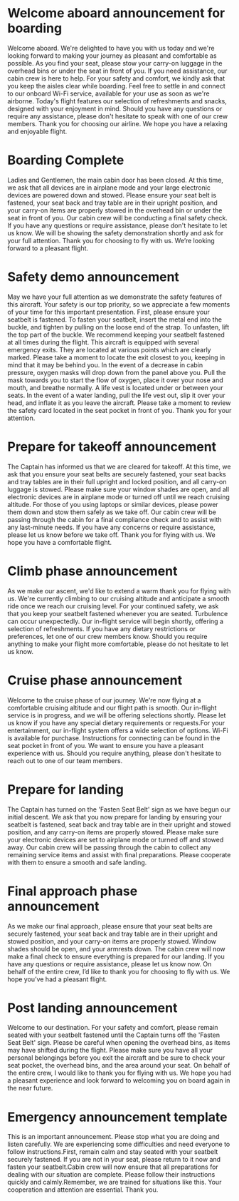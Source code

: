 
# Welcome aboard announcement for boarding
Welcome aboard. We're delighted to have you with us today and we're looking forward to making your journey as pleasant and comfortable as possible. As you find your seat, please stow your carry-on luggage in the overhead bins or under the seat in front of you. If you need assistance, our cabin crew is here to help. For your safety and comfort, we kindly ask that you keep the aisles clear while boarding. Feel free to settle in and connect to our onboard Wi-Fi service, available for your use as soon as we're airborne. Today's flight features our selection of refreshments and snacks, designed with your enjoyment in mind. Should you have any questions or require any assistance, please don't hesitate to speak with one of our crew members. Thank you for choosing our airline. We hope you have a relaxing and enjoyable flight.

# Boarding Complete
Ladies and Gentlemen, the main cabin door has been closed. At this time, we ask that all devices are in airplane mode and your large electronic devices are powered down and stowed. Please ensure your seat belt is fastened, your seat back and tray table are in their upright position, and your carry-on items are properly stowed in the overhead bin or under the seat in front of you. Our cabin crew will be conducting a final safety check. If you have any questions or require assistance, please don't hesitate to let us know. We will be showing the safety demonstration shortly and ask for your full attention. Thank you for choosing to fly with us. We’re looking forward to a pleasant flight.

# Safety demo announcement
May we have your full attention as we demonstrate the safety features of this aircraft. Your safety is our top priority, so we appreciate a few moments of your time for this important presentation. First, please ensure your seatbelt is fastened. To fasten your seatbelt, insert the metal end into the buckle, and tighten by pulling on the loose end of the strap. To unfasten, lift the top part of the buckle. We recommend keeping your seatbelt fastened at all times during the flight. This aircraft is equipped with several emergency exits. They are located at various points which are clearly marked. Please take a moment to locate the exit closest to you, keeping in mind that it may be behind you. In the event of a decrease in cabin pressure, oxygen masks will drop down from the panel above you. Pull the mask towards you to start the flow of oxygen, place it over your nose and mouth, and breathe normally. A life vest is located under or between your seats. In the event of a water landing, pull the life vest out, slip it over your head, and inflate it as you leave the aircraft. Please take a moment to review the safety card located in the seat pocket in front of you. Thank you for your attention.

# Prepare for takeoff announcement
The Captain has informed us that we are cleared for takeoff. At this time, we ask that you ensure your seat belts are securely fastened, your seat backs and tray tables are in their full upright and locked position, and all carry-on luggage is stowed. Please make sure your window shades are open, and all electronic devices are in airplane mode or turned off until we reach cruising altitude. For those of you using laptops or similar devices, please power them down and stow them safely as we take off. Our cabin crew will be passing through the cabin for a final compliance check and to assist with any last-minute needs. If you have any concerns or require assistance, please let us know before we take off. Thank you for flying with us. We hope you have a comfortable flight.

# Climb phase announcement
As we make our ascent, we'd like to extend a warm thank you for flying with us. We're currently climbing to our cruising altitude and anticipate a smooth ride once we reach our cruising level. For your continued safety, we ask that you keep your seatbelt fastened whenever you are seated. Turbulence can occur unexpectedly. Our in-flight service will begin shortly, offering a selection of refreshments. If you have any dietary restrictions or preferences, let one of our crew members know. Should you require anything to make your flight more comfortable, please do not hesitate to let us know.

# Cruise phase announcement
Welcome to the cruise phase of our journey. We're now flying at a comfortable cruising altitude and our flight path is smooth. Our in-flight service is in progress, and we will be offering selections shortly. Please let us know if you have any special dietary requirements or requests.For your entertainment, our in-flight system offers a wide selection of options. Wi-Fi is available for purchase. Instructions for connecting can be found in the seat pocket in front of you. We want to ensure you have a pleasant experience with us. Should you require anything, please don't hesitate to reach out to one of our team members.

# Prepare for landing
The Captain has turned on the 'Fasten Seat Belt' sign as we have begun our initial descent. We ask that you now prepare for landing by ensuring your seatbelt is fastened, seat back and tray table are in their upright and stowed position, and any carry-on items are properly stowed. Please make sure your electronic devices are set to airplane mode or turned off and stowed away. Our cabin crew will be passing through the cabin to collect any remaining service items and assist with final preparations. Please cooperate with them to ensure a smooth and safe landing.

# Final approach phase announcement
As we make our final approach, please ensure that your seat belts are securely fastened, your seat back and tray table are in their upright and stowed position, and your carry-on items are properly stowed. Window shades should be open, and your armrests down. The cabin crew will now make a final check to ensure everything is prepared for our landing. If you have any questions or require assistance, please let us know now. On behalf of the entire crew, I’d like to thank you for choosing to fly with us. We hope you’ve had a pleasant flight.

# Post landing announcement
Welcome to our destination. For your safety and comfort, please remain seated with your seatbelt fastened until the Captain turns off the 'Fasten Seat Belt' sign. Please be careful when opening the overhead bins, as items may have shifted during the flight. Please make sure you have all your personal belongings before you exit the aircraft and be sure to check your seat pocket, the overhead bins, and the area around your seat. On behalf of the entire crew, I would like to thank you for flying with us. We hope you had a pleasant experience and look forward to welcoming you on board again in the near future.

# Emergency announcement template
This is an important announcement. Please stop what you are doing and listen carefully. We are experiencing some difficulties and need everyone to follow instructions.First, remain calm and stay seated with your seatbelt securely fastened. If you are not in your seat, please return to it now and fasten your seatbelt.Cabin crew will now ensure that all preparations for dealing with our situation are complete. Please follow their instructions quickly and calmly.Remember, we are trained for situations like this. Your cooperation and attention are essential. Thank you.



